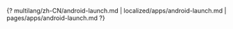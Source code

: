 {? multilang/zh-CN/android-launch.md | localized/apps/android-launch.md | pages/apps/android-launch.md ?}
